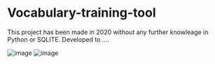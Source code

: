 # Vocabulary-training-tool

This project has been made in 2020 without any further knowleage in Python or SQLITE.
Developed to ....



![image](https://user-images.githubusercontent.com/94317058/213825641-9f4d4fd7-8200-47c0-bb01-fb0cc3f1979f.png) ![image](https://user-images.githubusercontent.com/94317058/213825677-aea672f0-49a1-43c8-ae76-069afcc85b74.png)
